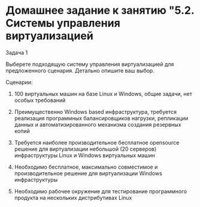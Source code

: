 <h1>Домашнее задание к занятию "5.2. Системы управления виртуализацией</h1>

Задача 1

Выберете подходящую систему управления виртуализацией для предложенного сценария. Детально опишите ваш выбор.

Сценарии:

1. 100 виртуальных машин на базе Linux и Windows, общие задачи, нет особых требований

2. Преимущественно Windows based инфраструктура, требуется реализация программных балансировщиков нагрузки, репликации данных и автоматизированного механизма создания резервных копий

3. Требуется наиболее производительное бесплатное opensource решение для виртуализации небольшой (20 серверов) инфраструктуры Linux и Windows виртуальных машин

4. Необходимо бесплатное, максимально совместимое и производительное решение для виртуализации Windows инфраструктуры

5. Необходимо рабочее окружение для тестирование программного продукта на нескольких дистрибутивах Linux
